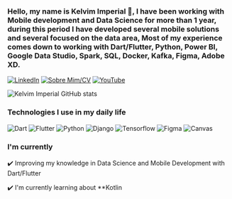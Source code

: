 ### Hello, my name is Kelvim Imperial 👋, I have been working with Mobile development and Data Science for more than 1 year, during this period I have developed several mobile solutions and several focused on the data area, Most of my experience comes down to working with Dart/Flutter, Python, Power BI, Google Data Studio, Spark, SQL, Docker, Kafka, Figma, Adobe XD.

[![LinkedIn](https://img.shields.io/badge/LinkedIn-0077B5?style=for-the-badge&logo=linkedin&logoColor=white)](https://www.linkedin.com/in/kelvim-imperial-calembe-9347691b8/)
[![Sobre Mim/CV](https://img.shields.io/badge/website-000000?style=for-the-badge&logo=About.me&logoColor=white)](https://kelvimimperial.github.io/)
[![YouTube](https://img.shields.io/badge/YouTube-FF0000?style=for-the-badge&logo=youtube&logoColor=white)](https://www.youtube.com/@kelvimimperial4933)

![Kelvim Imperial GitHub stats](https://github-readme-stats.vercel.app/api?username=KelvimImperial&show_icons=true&theme=dracula)

### Technologies I use in my daily life

<img align="center" alt="Dart" src="https://img.shields.io/badge/Dart-0175C2?style=for-the-badge&logo=dart&logoColor=white"/> <img align="center" alt="Flutter" src="https://img.shields.io/badge/Flutter-02569B?style=for-the-badge&logo=flutter&logoColor=white" /> 
<img align="center" alt="Python" src="https://img.shields.io/badge/Python-14354C?style=for-the-badge&logo=python&logoColor=white" />
<img align="center" alt="Django" src="https://img.shields.io/badge/Django-092E20?style=for-the-badge&logo=django&logoColor=white" />
<img align="center" alt="Tensorflow" src="https://img.shields.io/badge/TensorFlow-FF6F00?style=for-the-badge&logo=tensorflow&logoColor=white" />
<img align="center" alt="Figma" src="https://img.shields.io/badge/Figma-F24E1E?style=for-the-badge&logo=figma&logoColor=white" />
<img align="center" alt="Canvas" src="https://img.shields.io/badge/Canva-%2300C4CC.svg?&style=for-the-badge&logo=Canva&logoColor=white" />

### I'm currently

✔️ Improving my knowledge in Data Science and Mobile Development with Dart/Flutter

✔️ I'm currently learning about **Kotlin




    





<!--
**KelvimImperial/KelvimImperial** is a ✨ _special_ ✨ repository because its `README.md` (this file) appears on your GitHub profile.

Here are some ideas to get you started:

- 🔭 I’m currently working on ...
- 🌱 I’m currently learning ...
- 👯 I’m looking to collaborate on ...
- 🤔 I’m looking for help with ...
- 💬 Ask me about ...
- 📫 How to reach me: ...
- 😄 Pronouns: ...
- ⚡ Fun fact: ...
-->
